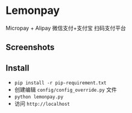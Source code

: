 # Lemonpay
Micropay + Alipay 微信支付+支付宝 扫码支付平台

## Screenshots
[](images/screenshot_mobile_1.png)

## Install
- ``` pip install -r pip-requirement.txt ```
- 创建编辑 `config/config_override.py` 文件
- `python lemonpay.py`
- 访问 `http://localhost`
